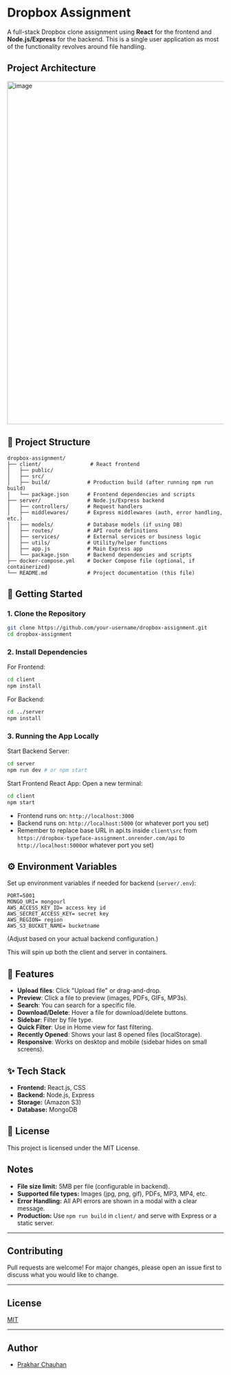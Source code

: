 # Dropbox Assignment

A full-stack Dropbox clone assignment using **React** for the frontend and **Node.js/Express** for the backend. This is a single user application as most of the functionality revolves around file handling.

## Project Architecture
<img width="795" alt="image" src="https://github.com/user-attachments/assets/639b5e0f-b5f6-4fed-8807-8e72188cee23" />



## 📁 Project Structure

```
dropbox-assignment/
├── client/                # React frontend
│   ├── public/
│   ├── src/
│   ├── build/            # Production build (after running npm run build)
│   └── package.json      # Frontend dependencies and scripts
├── server/               # Node.js/Express backend
│   ├── controllers/      # Request handlers
│   ├── middlewares/      # Express middlewares (auth, error handling, etc.)
│   ├── models/           # Database models (if using DB)
│   ├── routes/           # API route definitions
│   ├── services/         # External services or business logic
│   ├── utils/            # Utility/helper functions
│   ├── app.js            # Main Express app
│   └── package.json      # Backend dependencies and scripts
├── docker-compose.yml    # Docker Compose file (optional, if containerized)
└── README.md             # Project documentation (this file)
```

## 🚀 Getting Started

### 1. Clone the Repository

```bash
git clone https://github.com/your-username/dropbox-assignment.git
cd dropbox-assignment
```

### 2. Install Dependencies

For Frontend:
```bash
cd client
npm install
```

For Backend:
```bash
cd ../server
npm install
```

### 3. Running the App Locally

Start Backend Server:
```bash
cd server
npm run dev # or npm start
```

Start Frontend React App:
Open a new terminal:
```bash
cd client
npm start
```

* Frontend runs on: `http://localhost:3000`
* Backend runs on: `http://localhost:5000` (or whatever port you set)
* Remember to replace base URL in api.ts inside `client\src` from `https://dropbox-typeface-assignment.onrender.com/api` to `http://localhost:5000`or whatever port you set)

## ⚙️ Environment Variables

Set up environment variables if needed for backend (`server/.env`):
```
PORT=5001 
MONGO_URI= mongourl
AWS_ACCESS_KEY_ID= access key id
AWS_SECRET_ACCESS_KEY= secret key
AWS_REGION= region
AWS_S3_BUCKET_NAME= bucketname
```
(Adjust based on your actual backend configuration.)

This will spin up both the client and server in containers.

## 📌 Features


- **Upload files**: Click "Upload file" or drag-and-drop.
- **Preview**: Click a file to preview (images, PDFs, GIFs, MP3s).
- **Search**: You can search for a specific file.
- **Download/Delete**: Hover a file for download/delete buttons.
- **Sidebar**: Filter by file type.
- **Quick Filter**: Use in Home view for fast filtering.
- **Recently Opened**: Shows your last 8 opened files (localStorage).
- **Responsive**: Works on desktop and mobile (sidebar hides on small screens).

## ✨ Tech Stack

* **Frontend:** React.js, CSS
* **Backend:** Node.js, Express
* **Storage:** (Amazon S3)
* **Database:** MongoDB

## 📄 License

This project is licensed under the MIT License.

## Notes

- **File size limit:** 5MB per file (configurable in backend).
- **Supported file types:** Images (jpg, png, gif), PDFs, MP3, MP4, etc.
- **Error Handling:** All API errors are shown in a modal with a clear message.
- **Production:** Use `npm run build` in `client/` and serve with Express or a static server.

---

## Contributing

Pull requests are welcome! For major changes, please open an issue first to discuss what you would like to change.

---

## License

[MIT](LICENSE)

---

## Author

- [Prakhar Chauhan](https://github.com/chauhanprakhar)
